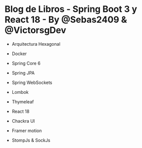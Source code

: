 # Blog de Libros - Spring Boot 3 y React 18 - By @Sebas2409 & @VictorsgDev

- Arquitectura Hexagonal
- Docker

- Spring Core 6
- Spring JPA
- Spring WebSockets
- Lombok
- Thymeleaf

- React 18
- Chackra UI
- Framer motion
- StompJs & SockJs

